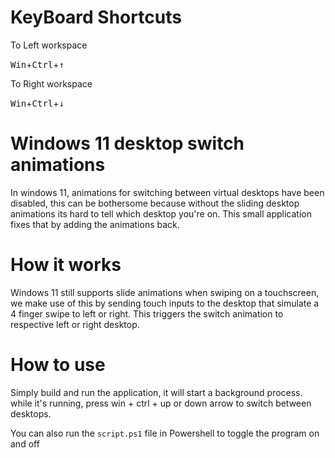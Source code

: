 # KeyBoard Shortcuts

To Left workspace

<kbd>Win</kbd>+<kbd>Ctrl</kbd>+<kbd>↑</kbd>


To Right workspace

<kbd>Win</kbd>+<kbd>Ctrl</kbd>+<kbd>↓</kbd>


# Windows 11 desktop switch animations
In windows 11, animations for switching between virtual desktops have been disabled, this can be bothersome because without the sliding desktop animations its hard to tell which desktop you're on. This small application fixes that by adding the animations back.

# How it works
Windows 11 still supports slide animations when swiping on a touchscreen, we make use of this by sending touch inputs to the desktop that simulate a 4 finger swipe to left or right. This triggers the switch animation to respective left or right desktop.

# How to use
Simply build and run the application, it will start a background process. while it's running, press win + ctrl + up or down arrow to switch between desktops.


You can also run the `script.ps1` file in Powershell to toggle the program on and off
